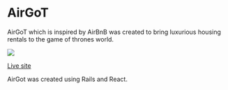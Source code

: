 <h1> AirGoT </h1>

AirGoT which is inspired by AirBnB was created to bring luxurious housing rentals to the game of thrones world.

<a href="https://airgot.herokuapp.com/"> <img src="https://airgot-dev.s3.amazonaws.com/images/logo.png"> </a>

<a href="https://airgot.herokuapp.com/">Live site</a>

AirGot was created using Rails and React. 


